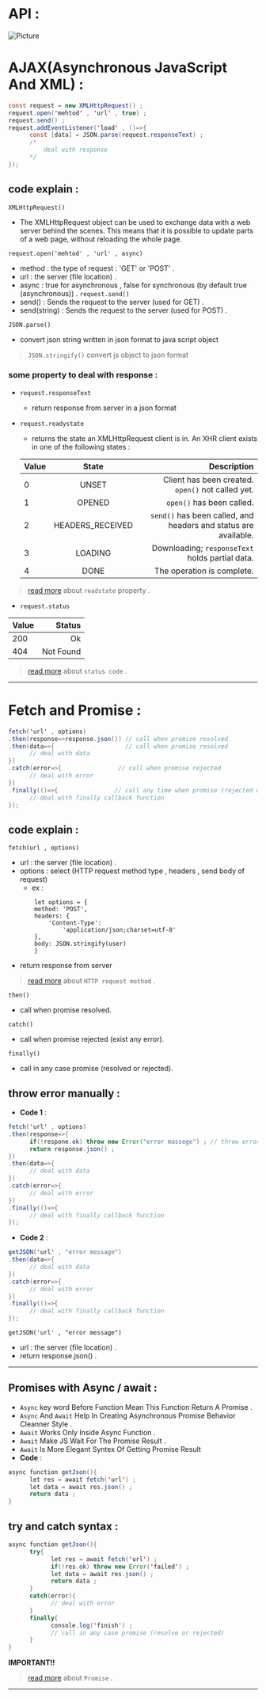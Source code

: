 # API :

<img src="https://github.com/1Ahmedzedan/js_cheat_sheet/assets/116225212/82b0e6a8-46a3-48d3-be7b-3b79e641df48" alt="Picture" style="display: block; margin: 0 auto" />

# AJAX(Asynchronous JavaScript And XML) : 
```java script
const request = new XMLHttpRequest() ;
request.open('mehtod' , 'url' , true) ;
request.send() ;
request.addEventListener('load' , ()=>{
      const [data] = JSON.parse(request.responseText) ;
      /*
          deal with response 
      */
});
```
## code explain :
`XMLHttpRequest()`
- The XMLHttpRequest object can be used to exchange data with a web server behind the scenes. This means that it is possible to update parts of a web page, without     reloading the whole page.

`request.open('mehtod' , 'url' , async)`
- method : the type of request : 'GET' or 'POST' .
- url : the server (file location) .
- async : true for asynchronous , false for synchronous (by default true (asynchronous)) .
`request.send()` 
- send() : Sends the request to the server (used for GET) .
- send(string) : Sends the request to the server (used for POST) .

`JSON.parse()`
- convert json string written in json format to java script object

> `JSON.stringify()` convert js object to json format

### some property to deal with response : 
- `request.responseText`
  - return response from server in a json format
- `request.readystate`
  -  returns the state an XMLHttpRequest client is in. An XHR client exists in one of the following states :
  
  Value |        State       |Description
  ------|:------------------:|-------------------------------------------------------------------:
  0     | UNSET              |Client has been created. `open()` not called yet.
  1     | OPENED             |`open()` has been called.
  2     | HEADERS_RECEIVED   |`send()` has been called, and headers and status are available.
  3     | LOADING            |Downloading; `responseText` holds partial data.
  4     | DONE               |The operation is complete.

>[read more](https://developer.mozilla.org/en-US/docs/Web/API/XMLHttpRequest/readyState) about `readstate` property .

- `request.status`

 Value  | Status
  ------|-------------------:|
  200   | Ok                 |
  404   | Not Found          |

  >[read more](https://developer.mozilla.org/en-US/docs/Web/HTTP/Status) about `status code` .
---

# Fetch and Promise :
``` java script
fetch('url' , options)
.then(response=>response.json()) // call when promise resolved 
.then(data=>{                    // call when promise resolved
      // deal with data 
})
.catch(error=>{                // call when promise rejected 
      // deal with error 
})
.finally(()=>{                // call any time when promise (rejected or resolved )
      // deal with finally callback function  
}); 
```
## code explain :

`fetch(url , options)`

- url : the server (file location) .
- options : select (HTTP request method type , headers , send body of request)
  - ex :
  ```
      let options = {
      method: 'POST',
      headers: {
          'Content-Type': 
              'application/json;charset=utf-8'
      },
      body: JSON.stringify(user)
      }
  ```
- return response from server
>[read more](https://developer.mozilla.org/en-US/docs/Web/HTTP/Methods) about `HTTP request method` .

`then()`

- call when promise resolved.

 `catch()`

 - call when promise rejected (exist any error).

`finally()`

- call in any case promise (resolved or rejected).

## throw error manually : 
- **Code 1** : 
``` java script
fetch('url' , options)
.then(response=>{
      if(!respone.ok) throw new Error("error massege") ; // throw error manually by throw new ebject Error to catch
      return response.json() ; 
}) 
.then(data=>{                 
      // deal with data 
})
.catch(error=>{                
      // deal with error 
})
.finally(()=>{               
      // deal with finally callback function  
}); 
```

- **Code 2** : 
``` java script
getJSON('url' , "error message")
.then(data=>{                 
      // deal with data 
})
.catch(error=>{                
      // deal with error 
})
.finally(()=>{               
      // deal with finally callback function  
}); 
```

`getJSON('url' , "error message")`

- url : the server (file location) .
- return response.json() .
---
## Promises with Async / await : 
- `Async` key word Before Function Mean This Function Return A Promise .
- `Async` And `Await` Help In Creating Asynchronous Promise Behavior Cleanner Style .
- `Await` Works Only Inside Async Function .
- `Await` Make JS Wait For The Promise Result .  
- `Await` Is More Elegant Syntex Of Getting Promise Result
- **Code** :
``` java script
async function getJson(){
      let res = await fetch('url') ;
      let data = await res.json() ;
      return data ; 
}
```
## try and catch syntax : 
``` java script
async function getJson(){
      try{
            let res = await fetch('url') ;
            if(!res.ok) throw new Error('failed') ; 
            let data = await res.json() ;
            return data ; 
      }
      catch(error){
            // deal with error
      }
      finally{
            console.log('finish') ;
            // call in any case promise (resolve or rejected)
      }
}
```
**IMPORTANT!!**
> [read more](https://developer.mozilla.org/en-US/docs/Web/JavaScript/Reference/Global_Objects/Promise) about `Promise` .
----
